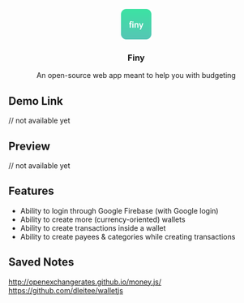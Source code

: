 <p align="center">
  <img src="public/appicon_1024.png" height="60" />
  <h3 align="center">Finy</h3>
  <p align="center">An open-source web app meant to help you with budgeting<p>
</p>

## Demo Link
// not available yet


## Preview
// not available yet


## Features
- Ability to login through Google Firebase (with Google login)
- Ability to create more (currency-oriented) wallets
- Ability to create transactions inside a wallet
- Ability to create payees & categories while creating transactions

## Saved Notes

http://openexchangerates.github.io/money.js/
https://github.com/dleitee/walletjs